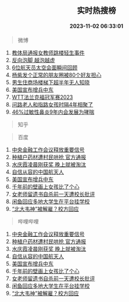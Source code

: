 <div align="center"><h2>实时热搜榜</h2><h4>2023-11-02 06:33:01</h4></div>

> 微博  

1. [教体局通报女教师跳楼轻生事件](https://s.weibo.com/weibo?q=%23%E6%95%99%E4%BD%93%E5%B1%80%E9%80%9A%E6%8A%A5%E5%A5%B3%E6%95%99%E5%B8%88%E8%B7%B3%E6%A5%BC%E8%BD%BB%E7%94%9F%E4%BA%8B%E4%BB%B6%23&t=31&band_rank=1&Refer=top)<br />
2. [反向泡脚 越泡越虚](https://s.weibo.com/weibo?q=%E5%8F%8D%E5%90%91%E6%B3%A1%E8%84%9A%20%E8%B6%8A%E6%B3%A1%E8%B6%8A%E8%99%9A&t=31&band_rank=2&Refer=top)<br />
3. [6位航天员太空会面瞬间回顾](https://s.weibo.com/weibo?q=%236%E4%BD%8D%E8%88%AA%E5%A4%A9%E5%91%98%E5%A4%AA%E7%A9%BA%E4%BC%9A%E9%9D%A2%E7%9E%AC%E9%97%B4%E5%9B%9E%E9%A1%BE%23&t=31&band_rank=3&Refer=top)<br />
4. [杨紫发个正常的朋友圈被80个好友担心](https://s.weibo.com/weibo?q=%23%E6%9D%A8%E7%B4%AB%E5%8F%91%E4%B8%AA%E6%AD%A3%E5%B8%B8%E7%9A%84%E6%9C%8B%E5%8F%8B%E5%9C%88%E8%A2%AB80%E4%B8%AA%E5%A5%BD%E5%8F%8B%E6%8B%85%E5%BF%83%23&t=31&band_rank=4&Refer=top)<br />
5. [男生住商场楼梯下超半年无人知晓](https://s.weibo.com/weibo?q=%23%E7%94%B7%E7%94%9F%E4%BD%8F%E5%95%86%E5%9C%BA%E6%A5%BC%E6%A2%AF%E4%B8%8B%E8%B6%85%E5%8D%8A%E5%B9%B4%E6%97%A0%E4%BA%BA%E7%9F%A5%E6%99%93%23&t=31&band_rank=5&Refer=top)<br />
6. [美国宣布增兵中东](https://s.weibo.com/weibo?q=%23%E7%BE%8E%E5%9B%BD%E5%AE%A3%E5%B8%83%E5%A2%9E%E5%85%B5%E4%B8%AD%E4%B8%9C%23&t=31&band_rank=6&Refer=top)<br />
7. [WTT法兰克福冠军赛2023](https://s.weibo.com/weibo?q=%23WTT%E6%B3%95%E5%85%B0%E5%85%8B%E7%A6%8F%E5%86%A0%E5%86%9B%E8%B5%9B2023%23&t=31&band_rank=7&Refer=top)<br />
8. [问路老人和指路女孩时隔4年相聚了](https://s.weibo.com/weibo?q=%23%E9%97%AE%E8%B7%AF%E8%80%81%E4%BA%BA%E5%92%8C%E6%8C%87%E8%B7%AF%E5%A5%B3%E5%AD%A9%E6%97%B6%E9%9A%944%E5%B9%B4%E7%9B%B8%E8%81%9A%E4%BA%86%23&t=31&band_rank=8&Refer=top)<br />
9. [46%过敏性鼻炎9年内会发展为哮喘](https://s.weibo.com/weibo?q=%2346%25%E8%BF%87%E6%95%8F%E6%80%A7%E9%BC%BB%E7%82%8E9%E5%B9%B4%E5%86%85%E4%BC%9A%E5%8F%91%E5%B1%95%E4%B8%BA%E5%93%AE%E5%96%98%23&t=31&band_rank=9&Refer=top)<br />

> 知乎  


> 百度  

1. [中央金融工作会议释放重要信号](https://www.baidu.com/s?wd=%E4%B8%AD%E5%A4%AE%E9%87%91%E8%9E%8D%E5%B7%A5%E4%BD%9C%E4%BC%9A%E8%AE%AE%E9%87%8A%E6%94%BE%E9%87%8D%E8%A6%81%E4%BF%A1%E5%8F%B7&sa=fyb_news&rsv_dl=fyb_news)<br />
2. [种植户药材遭村民哄抢 官方通报](https://www.baidu.com/s?wd=%E7%A7%8D%E6%A4%8D%E6%88%B7%E8%8D%AF%E6%9D%90%E9%81%AD%E6%9D%91%E6%B0%91%E5%93%84%E6%8A%A2+%E5%AE%98%E6%96%B9%E9%80%9A%E6%8A%A5&sa=fyb_news&rsv_dl=fyb_news)<br />
3. [水庆霞凌晨刚获奖 晚上就被淘汰](https://www.baidu.com/s?wd=%E6%B0%B4%E5%BA%86%E9%9C%9E%E5%87%8C%E6%99%A8%E5%88%9A%E8%8E%B7%E5%A5%96+%E6%99%9A%E4%B8%8A%E5%B0%B1%E8%A2%AB%E6%B7%98%E6%B1%B0&sa=fyb_news&rsv_dl=fyb_news)<br />
4. [自信从容的中国航天人](https://www.baidu.com/s?wd=%E8%87%AA%E4%BF%A1%E4%BB%8E%E5%AE%B9%E7%9A%84%E4%B8%AD%E5%9B%BD%E8%88%AA%E5%A4%A9%E4%BA%BA&sa=fyb_news&rsv_dl=fyb_news)<br />
5. [美国宣布增兵中东](https://www.baidu.com/s?wd=%E7%BE%8E%E5%9B%BD%E5%AE%A3%E5%B8%83%E5%A2%9E%E5%85%B5%E4%B8%AD%E4%B8%9C&sa=fyb_news&rsv_dl=fyb_news)<br />
6. [千年前的壁画上女孩比了个心](https://www.baidu.com/s?wd=%E5%8D%83%E5%B9%B4%E5%89%8D%E7%9A%84%E5%A3%81%E7%94%BB%E4%B8%8A%E5%A5%B3%E5%AD%A9%E6%AF%94%E4%BA%86%E4%B8%AA%E5%BF%83&sa=fyb_news&rsv_dl=fyb_news)<br />
7. [女老师留遗书自杀前一天遭校长批评](https://www.baidu.com/s?wd=%E5%A5%B3%E8%80%81%E5%B8%88%E7%95%99%E9%81%97%E4%B9%A6%E8%87%AA%E6%9D%80%E5%89%8D%E4%B8%80%E5%A4%A9%E9%81%AD%E6%A0%A1%E9%95%BF%E6%89%B9%E8%AF%84&sa=fyb_news&rsv_dl=fyb_news)<br />
8. [闲鱼回应多地大学生在平台挂学校](https://www.baidu.com/s?wd=%E9%97%B2%E9%B1%BC%E5%9B%9E%E5%BA%94%E5%A4%9A%E5%9C%B0%E5%A4%A7%E5%AD%A6%E7%94%9F%E5%9C%A8%E5%B9%B3%E5%8F%B0%E6%8C%82%E5%AD%A6%E6%A0%A1&sa=fyb_news&rsv_dl=fyb_news)<br />
9. [“北大韦神”被解雇？校方回应](https://www.baidu.com/s?wd=%E2%80%9C%E5%8C%97%E5%A4%A7%E9%9F%A6%E7%A5%9E%E2%80%9D%E8%A2%AB%E8%A7%A3%E9%9B%87%EF%BC%9F%E6%A0%A1%E6%96%B9%E5%9B%9E%E5%BA%94&sa=fyb_news&rsv_dl=fyb_news)<br />

> 哔哩哔哩  

1. [中央金融工作会议释放重要信号](https://www.baidu.com/s?wd=%E4%B8%AD%E5%A4%AE%E9%87%91%E8%9E%8D%E5%B7%A5%E4%BD%9C%E4%BC%9A%E8%AE%AE%E9%87%8A%E6%94%BE%E9%87%8D%E8%A6%81%E4%BF%A1%E5%8F%B7&sa=fyb_news&rsv_dl=fyb_news)<br />
2. [种植户药材遭村民哄抢 官方通报](https://www.baidu.com/s?wd=%E7%A7%8D%E6%A4%8D%E6%88%B7%E8%8D%AF%E6%9D%90%E9%81%AD%E6%9D%91%E6%B0%91%E5%93%84%E6%8A%A2+%E5%AE%98%E6%96%B9%E9%80%9A%E6%8A%A5&sa=fyb_news&rsv_dl=fyb_news)<br />
3. [水庆霞凌晨刚获奖 晚上就被淘汰](https://www.baidu.com/s?wd=%E6%B0%B4%E5%BA%86%E9%9C%9E%E5%87%8C%E6%99%A8%E5%88%9A%E8%8E%B7%E5%A5%96+%E6%99%9A%E4%B8%8A%E5%B0%B1%E8%A2%AB%E6%B7%98%E6%B1%B0&sa=fyb_news&rsv_dl=fyb_news)<br />
4. [自信从容的中国航天人](https://www.baidu.com/s?wd=%E8%87%AA%E4%BF%A1%E4%BB%8E%E5%AE%B9%E7%9A%84%E4%B8%AD%E5%9B%BD%E8%88%AA%E5%A4%A9%E4%BA%BA&sa=fyb_news&rsv_dl=fyb_news)<br />
5. [美国宣布增兵中东](https://www.baidu.com/s?wd=%E7%BE%8E%E5%9B%BD%E5%AE%A3%E5%B8%83%E5%A2%9E%E5%85%B5%E4%B8%AD%E4%B8%9C&sa=fyb_news&rsv_dl=fyb_news)<br />
6. [千年前的壁画上女孩比了个心](https://www.baidu.com/s?wd=%E5%8D%83%E5%B9%B4%E5%89%8D%E7%9A%84%E5%A3%81%E7%94%BB%E4%B8%8A%E5%A5%B3%E5%AD%A9%E6%AF%94%E4%BA%86%E4%B8%AA%E5%BF%83&sa=fyb_news&rsv_dl=fyb_news)<br />
7. [女老师留遗书自杀前一天遭校长批评](https://www.baidu.com/s?wd=%E5%A5%B3%E8%80%81%E5%B8%88%E7%95%99%E9%81%97%E4%B9%A6%E8%87%AA%E6%9D%80%E5%89%8D%E4%B8%80%E5%A4%A9%E9%81%AD%E6%A0%A1%E9%95%BF%E6%89%B9%E8%AF%84&sa=fyb_news&rsv_dl=fyb_news)<br />
8. [闲鱼回应多地大学生在平台挂学校](https://www.baidu.com/s?wd=%E9%97%B2%E9%B1%BC%E5%9B%9E%E5%BA%94%E5%A4%9A%E5%9C%B0%E5%A4%A7%E5%AD%A6%E7%94%9F%E5%9C%A8%E5%B9%B3%E5%8F%B0%E6%8C%82%E5%AD%A6%E6%A0%A1&sa=fyb_news&rsv_dl=fyb_news)<br />
9. [“北大韦神”被解雇？校方回应](https://www.baidu.com/s?wd=%E2%80%9C%E5%8C%97%E5%A4%A7%E9%9F%A6%E7%A5%9E%E2%80%9D%E8%A2%AB%E8%A7%A3%E9%9B%87%EF%BC%9F%E6%A0%A1%E6%96%B9%E5%9B%9E%E5%BA%94&sa=fyb_news&rsv_dl=fyb_news)<br />
